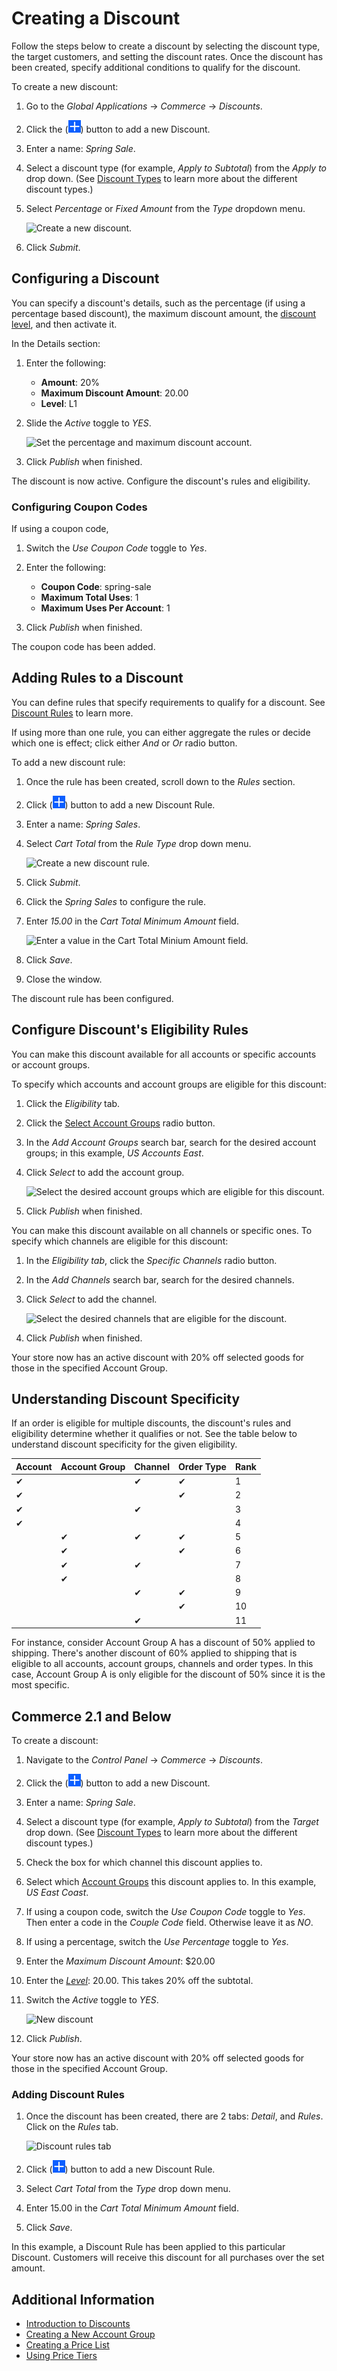 # Creating a Discount

Follow the steps below to create a discount by selecting the discount type, the target customers, and setting the discount rates. Once the discount has been created, specify additional conditions to qualify for the discount.

To create a new discount:

1. Go to the _Global Applications_ → _Commerce_ → _Discounts_.
1. Click the (![Add](../../images/icon-add.png)) button to add a new Discount.
1. Enter a name: _Spring Sale_.
1. Select a discount type (for example, _Apply to Subtotal_) from the _Apply to_ drop down. (See [Discount Types](./introduction-to-discounts.md#types-of-discounts) to learn more about the different discount types.)
1. Select _Percentage_ or _Fixed Amount_ from the _Type_ dropdown menu.

    ![Create a new discount.](./creating-a-discount/images/03.png)

1. Click _Submit_.

## Configuring a Discount

You can specify a discount's details, such as the percentage (if using a percentage based discount), the maximum discount amount, the [discount level](./introduction-to-discounts.md#tiered-discounts), and then activate it.

In the Details section:

1. Enter the following:

    * **Amount**: 20%
    * **Maximum Discount Amount**: 20.00
    * **Level**: L1

1. Slide the _Active_ toggle to _YES_.

    ![Set the percentage and maximum discount account.](./creating-a-discount/images/04.png)

1. Click _Publish_ when finished.

The discount is now active. Configure the discount's rules and eligibility.

### Configuring Coupon Codes

If using a coupon code,

1. Switch the _Use Coupon Code_ toggle to _Yes_.
1. Enter the following:

    * **Coupon Code**: spring-sale
    * **Maximum Total Uses**: 1
    * **Maximum Uses Per Account**: 1

1. Click _Publish_ when finished.

The coupon code has been added.

## Adding Rules to a Discount

You can define rules that specify requirements to qualify for a discount. See [Discount Rules](./introduction-to-discounts.md#discount-rules) to learn more.

If using more than one rule, you can either aggregate the rules or decide which one is effect; click either _And_ or _Or_ radio button.

To add a new discount rule:

1. Once the rule has been created, scroll down to the _Rules_ section.
1. Click (![Add icon](../../images/icon-add.png)) button to add a new Discount Rule.
1. Enter a name: _Spring Sales_.
1. Select _Cart Total_ from the _Rule Type_ drop down menu.

    ![Create a new discount rule.](./creating-a-discount/images/05.png)

1. Click _Submit_.
1. Click the _Spring Sales_ to configure the rule.
1. Enter _15.00_ in the _Cart Total Minimum Amount_ field.

    ![Enter a value in the Cart Total Minium Amount field.](./creating-a-discount/images/06.png)

1. Click _Save_.
1. Close the window.

The discount rule has been configured.

## Configure Discount's Eligibility Rules

You can make this discount available for all accounts or specific accounts or account groups.

To specify which accounts and account groups are eligible for this discount:

1. Click the _Eligibility_ tab.
1. Click the [Select Account Groups](../../users-and-accounts/account-management/creating-a-new-account-group.md) radio button.
1. In the _Add Account Groups_ search bar, search for the desired account groups; in this example, _US Accounts East_.
1. Click _Select_ to add the account group.

    ![Select the desired account groups which are eligible for this discount.](./creating-a-discount/images/07.png)

1. Click _Publish_ when finished.

You can make this discount available on all channels or specific ones. To specify which channels are eligible for this discount:

1. In the _Eligibility tab_, click the _Specific Channels_ radio button.
1. In the _Add Channels_ search bar, search for the desired channels.
1. Click _Select_ to add the channel.

    ![Select the desired channels that are eligible for the discount.](./creating-a-discount/images/08.png)

1. Click _Publish_ when finished.

Your store now has an active discount with 20% off selected goods for those in the specified Account Group.

## Understanding Discount Specificity

If an order is eligible for multiple discounts, the discount's rules and eligibility determine whether it qualifies or not. See the table below to understand discount specificity for the given eligibility.

| **Account** | **Account Group** | **Channel** | **Order Type** | **Rank** |
| :--- | :--- | :--- | :--- | :--- |
| &#10004; | | &#10004; | &#10004; | 1 |
| &#10004; | | | &#10004; | 2 |
| &#10004; | | &#10004; | | 3 |
| &#10004; | | | | 4 |
|  | &#10004; | &#10004; | &#10004; | 5 |
|  | &#10004; | | &#10004; | 6 |
|  | &#10004; | &#10004; | | 7 |
|  | &#10004; | | | 8 |
|  | | &#10004; | &#10004; | 9 |
|  | | | &#10004; | 10 |
|  | | &#10004; | | 11 |

For instance, consider Account Group A has a discount of 50% applied to shipping. There's another discount of 60% applied to shipping that is eligible to all accounts, account groups, channels and order types. In this case, Account Group A is only eligible for the discount of 50% since it is the most specific.

## Commerce 2.1 and Below

To create a discount:

1. Navigate to the _Control Panel_ &rarr; _Commerce_ &rarr; _Discounts_.
1. Click the (![Add](../../images/icon-add.png)) button to add a new Discount.
1. Enter a name: _Spring Sale_.
1. Select a discount type (for example, _Apply to Subtotal_) from the _Target_ drop down. (See [Discount Types](./introduction-to-discounts.md#types-of-discounts) to learn more about the different discount types.)
1. Check the box for which channel this discount applies to.
1. Select which [Account Groups](../../users-and-accounts/account-management/creating-a-new-account-group.md) this discount applies to. In this example, _US East Coast_.
1. If using a coupon code, switch the _Use Coupon Code_ toggle to _Yes_. Then enter a code in the _Couple Code_ field. Otherwise leave it as _NO_.
1. If using a percentage, switch the _Use Percentage_ toggle to _Yes_.
1. Enter the _Maximum Discount Amount_: $20.00
1. Enter the [_Level_](./introduction-to-discounts.md#tiered-discounts): 20.00. This takes 20% off the subtotal.
1. Switch the _Active_ toggle to _YES_.

    ![New discount](./creating-a-discount/images/01.png)

1. Click _Publish_.

Your store now has an active discount with 20% off selected goods for those in the specified Account Group.

### Adding Discount Rules

1. Once the discount has been created, there are 2 tabs: _Detail_, and _Rules_. Click on the _Rules_ tab.

    ![Discount rules tab](./creating-a-discount/images/02.png)

1. Click (![Add icon](../../images/icon-add.png)) button to add a new Discount Rule.
1. Select _Cart Total_ from the _Type_ drop down menu.
1. Enter 15.00 in the _Cart Total Minimum Amount_ field.
1. Click _Save_.

In this example, a Discount Rule has been applied to this particular Discount. Customers will receive this discount for all purchases over the set amount.

## Additional Information

* [Introduction to Discounts](./introduction-to-discounts.md)
* [Creating a New Account Group](../../users-and-accounts/account-management/creating-a-new-account-group.md)
* [Creating a Price List](../creating-a-price-list.md)
* [Using Price Tiers](../using-price-tiers.md)
